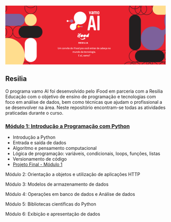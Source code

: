 <p align="center">
  <img src="https://github.com/csuwaki/vamoai/blob/main/imagens/vamoai.png">
</p>


## Resilia

O programa vamo AI foi desenvolvido pelo iFood em parceria com a Resilia Educação com o objetivo de ensino de programação e tecnologias com foco em análise de dados, bem como técnicas que ajudam o profissional a se desenvolver na área. Neste repositório encontram-se todas as atividades praticadas durante o curso.

### [Módulo 1: Introdução a Programação com Python](https://github.com/csuwaki/vamoai/tree/main/modulo1)
* Introdução a Python
* Entrada e saída de dados
* Algoritmo e pensamento computacional
* Lógica de programação: variáveis, condicionais, loops, funções, listas
* Versionamento de código
* [Projeto Final - Módulo 1](https://github.com/csuwaki/JogoResilia)


Módulo 2: Orientação a objetos e utilização de aplicações HTTP

Módulo 3: Modelos de armazenamento de dados

Módulo 4: Operações em banco de dados e Análise de dados

Módulo 5: Bibliotecas científicas do Python

Módulo 6: Exibição e apresentação de dados

